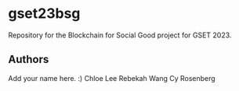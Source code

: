 # gset23bsg
Repository for the Blockchain for Social Good project for GSET 2023.

## Authors
Add your name here. :)
Chloe Lee
Rebekah Wang
Cy Rosenberg